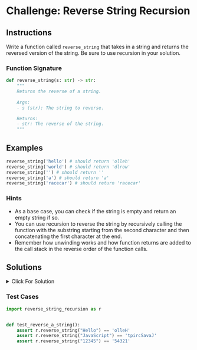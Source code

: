# Challenge: Reverse String Recursion

## Instructions

Write a function called `reverse_string` that takes in a string and returns the reversed version of the string. Be sure to use recursion in your solution.

### Function Signature

```python
def reverse_string(s: str) -> str:
    """
    Returns the reverse of a string.
    
    Args:
    - s (str): The string to reverse.

    Returns:
    - str: The reverse of the string.
    """
```

## Examples

```python
reverse_string('hello') # should return 'olleh'
reverse_string('world') # should return 'dlrow'
reverse_string('') # should return ''
reverse_string('a') # should return 'a'
reverse_string('racecar') # should return 'racecar'
```

### Hints

- As a base case, you can check if the string is empty and return an empty string if so.
- You can use recursion to reverse the string by recursively calling the function with the substring starting from the second character and then concatenating the first character at the end.
- Remember how unwinding works and how function returns are added to the call stack in the reverse order of the function calls.

## Solutions

<details>
  <summary>Click For Solution</summary>

```python
def reverse_string(s):
    # Base case - if s is empty, return empty string
    if s == '':
        return ''

    # Recursive case - return the last character of s and call reverse_string again
    return reverse_string(s[1:]) + s[0]
```

### Explanation

The `reverseString` function uses recursion to reverse the string.

- If the input string is empty (`str === ''`), return an empty string (`''`). Otherwise, it calls itself with the substring starting from the second character (`str.substr(1)`) and concatenates the first character of the original string at the end (`str[0]`).

For example, if the input is `'hello'`, the function first calls itself with `'ello'` and concatenates `'h'` at the end. Then it calls itself with `'llo'` and concatenates `'e'` at the end. This process continues until the input becomes an empty string, and then the function starts concatenating the characters in reverse order, resulting in the reversed string `'olleh'`.

It is important to have that base case of an empty string, otherwise the function will continue to call itself with substrings of the original string until it runs out of memory and crashes.

#### More Explanation

Let's break it down a little more...

1. When we call reverseString('hello'), it executes reverseString('ello') + 'h'.
2. Now, reverseString('ello') calls reverseString('llo') + 'e'.
3. Continuing, reverseString('llo') calls reverseString('lo') + 'l'.
4. In the next call, reverseString('lo') calls reverseString('o') + 'l'.
5. Finally, reverseString('o') returns 'o'.

Now, we can start "unwinding" the recursion and concatenating the characters to form the reversed string:

1. 'o' + 'l' gives 'ol'.
2. 'ol' + 'l' gives 'oll'.
3. 'oll' + 'e' gives 'olle'.
4. 'olle' + 'h' gives 'olleh'.

So, the function concatenates the characters in reverse order as it "unwinds" the recursion, effectively reversing the original string.

We could even cut this solution down to a single line:

```python
def reverse_string_2(s):
    return '' if s == '' else reverse_string(s[1:]) + s[0]
```

</details>

### Test Cases

```python
import reverse_string_recursion as r


def test_reverse_a_string():
    assert r.reverse_string("Hello") == 'olleH'
    assert r.reverse_string("JavaScript") == 'tpircSavaJ'
    assert r.reverse_string("12345") == '54321'

```
